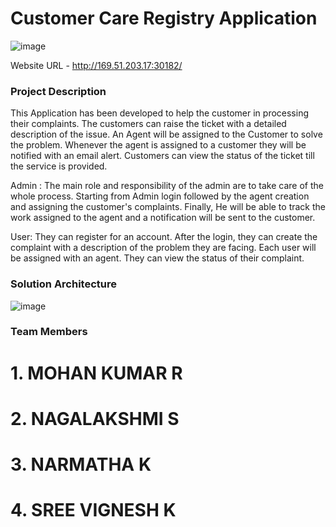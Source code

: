 # Customer Care Registry Application

![image](https://user-images.githubusercontent.com/73128508/202638315-46591eba-3c7a-4d50-bc90-636fde5eb197.png)

Website URL - http://169.51.203.17:30182/

### Project Description

This Application has been developed to help the customer in processing their complaints.  The customers can raise the ticket with a detailed description of the issue.  An Agent will be assigned to the Customer to solve the problem.  Whenever the agent is assigned to a customer they will be notified with an email alert.  Customers can view the status of the ticket till the service is provided.

Admin : The main role and responsibility of the admin are to take care of the whole process.  Starting from Admin login followed by the agent creation and assigning the customer's complaints.  Finally, He will be able to track the work assigned to the agent and a notification will be sent to the customer.

User: They can register for an account.  After the login, they can create the complaint with a description of the problem they are facing.  Each user will be assigned with an agent.  They can view the status of their complaint.

### Solution Architecture
![image](https://user-images.githubusercontent.com/73128508/195606196-3bcfba58-e455-4355-bd31-78f55c94314c.png)

### Team Members
# 1. MOHAN KUMAR R
# 2. NAGALAKSHMI S
# 3. NARMATHA K
# 4. SREE VIGNESH K
